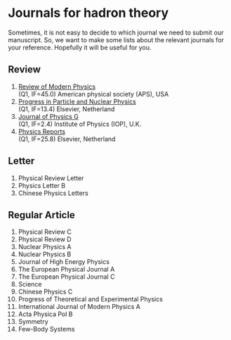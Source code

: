 # Journals for hadron theory

Sometimes, it is not easy to decide to which journal we need to submit our manuscript.
So, we want to make some lists about the relevant journals for your reference. Hopefully it will be useful for you.

## Review
1. [Review of Modern Physics](https://journals.aps.org/rmp/)\
(Q1, IF=45.0) American physical society (APS), USA
2. [Progress in Particle and Nuclear Physics](https://www.sciencedirect.com/journal/progress-in-particle-and-nuclear-physics)\
(Q1, IF=13.4) Elsevier, Netherland
3. [Journal of Physics G](https://iopscience.iop.org/journal/0954-3899)\
(Q1, IF=2.4) Institute of Physics (IOP), U.K.
5. [Physics Reports](https://www.journals.elsevier.com/physics-reports)\
(Q1, IF=25.8) Elsevier, Netherland

## Letter
1. Physical Review Letter
2. Physics Letter B
3. Chinese Physics Letters

## Regular Article
1. Physical Review C
2. Physical Review D
3. Nuclear Physics A 
4. Nuclear Physics B 
5. Journal of High Energy Physics
6. The European Physical Journal A
7. The European Physical Journal C
8. Science
9. Chinese Physics C
10. Progress of Theoretical and Experimental Physics
11. International Journal of Modern Physics A
12. Acta Physica Pol B
13. Symmetry
14. Few-Body Systems

